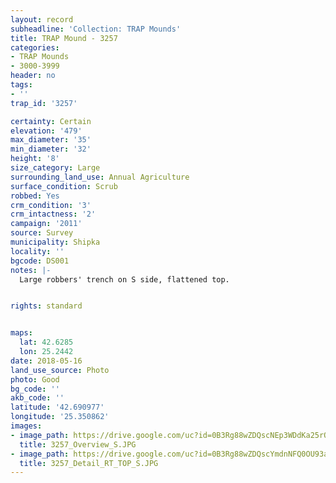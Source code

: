 ```yaml
---
layout: record
subheadline: 'Collection: TRAP Mounds'
title: TRAP Mound - 3257
categories:
- TRAP Mounds
- 3000-3999
header: no
tags:
- ''
trap_id: '3257'

certainty: Certain
elevation: '479'
max_diameter: '35'
min_diameter: '32'
height: '8'
size_category: Large
surrounding_land_use: Annual Agriculture
surface_condition: Scrub
robbed: Yes
crm_condition: '3'
crm_intactness: '2'
campaign: '2011'
source: Survey
municipality: Shipka
locality: ''
bgcode: DS001
notes: |-
  Large robbers' trench on S side, flattened top.


rights: standard


maps:
  lat: 42.6285
  lon: 25.2442
date: 2018-05-16
land_use_source: Photo
photo: Good
bg_code: ''
akb_code: ''
latitude: '42.690977'
longitude: '25.350862'
images:
- image_path: https://drive.google.com/uc?id=0B3Rg88wZDQscNEp3WDdKa25rQUE
  title: 3257_Overview_S.JPG
- image_path: https://drive.google.com/uc?id=0B3Rg88wZDQscYmdnNFQ0OU93aDg
  title: 3257_Detail_RT_TOP_S.JPG
---
```

